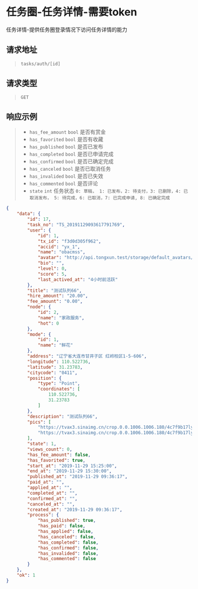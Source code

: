 # 任务圈-任务详情-需要token

任务详情-提供任务圈登录情况下访问任务详情的能力

## 请求地址

> `tasks/auth/[id]`

## 请求类型

> `GET`

## 响应示例

> - `has_fee_amount` `bool` 是否有赏金
> - `has_favorited` `bool` 是否有收藏
> - `has_published` `bool` 是否已发布
> - `has_completed` `bool` 是否已申请完成
> - `has_confirmed` `bool` 是否已确定完成
> - `has_canceled` `bool` 是否已取消任务
> - `has_invalided` `bool` 是否已失效
> - `has_commented` `bool` 是否评论
> - `state` `int` 任务状态 `0: 草稿， 1: 已发布，2: 待支付，3: 已删除，4: 已取消发布， 5: 待完成，6: 已取消，7: 已完成申请, 8: 已确定完成`

```json
{
    "data": {
        "id": 17,
        "task_no": "TS_20191129093617791769",
        "user": {
            "id": 1,
            "tx_id": "f3d0d305f962",
            "accid": "yx_1",
            "name": "obacmss",
            "avatar": "http://api.tongxun.test/storage/default_avatars/pic_020.jpg",
            "bio": "",
            "level": 0,
            "score": 5,
            "last_actived_at": "4小时前活跃"
        },
        "title": "测试队列66",
        "hire_amount": "20.00",
        "fee_amount": "0.00",
        "node": {
            "id": 2,
            "name": "家政服务",
            "hot": 0
        },
        "mode": {
            "id": 1,
            "name": "鲜花"
        },
        "address": "辽宁省大连市甘井子区 红岭校区1-5-606",
        "longitude": 110.522736,
        "latitude": 31.23783,
        "citycode": "0411",
        "position": {
            "type": "Point",
            "coordinates": [
                110.522736,
                31.23783
            ]
        },
        "description": "测试队列66",
        "pics": [
            "https://tvax3.sinaimg.cn/crop.0.0.1006.1006.180/4c7f9b17ly8fwpigg780qj20ry0ryabc.jpg",
            "https://tvax3.sinaimg.cn/crop.0.0.1006.1006.180/4c7f9b17ly8fwpigg780qj20ry0ryabc.jpg"
        ],
        "state": 1,
        "views_count": 0,
        "has_fee_amount": false,
        "has_favorited": true,
        "start_at": "2019-11-29 15:25:00",
        "end_at": "2019-11-29 15:30:00",
        "published_at": "2019-11-29 09:36:17",
        "paid_at": "",
        "applied_at": "",
        "completed_at": "",
        "confirmed_at": "",
        "canceled_at": "",
        "created_at": "2019-11-29 09:36:17",
        "process": {
            "has_published": true,
            "has_paid": false,
            "has_applied": false,
            "has_canceled": false,
            "has_completed": false,
            "has_confirmed": false,
            "has_invalided": false,
            "has_commented": false
        }
    },
    "ok": 1
}
```